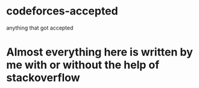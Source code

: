 # codeforces-accepted
anything that got accepted

# Almost everything here is written by me with or without the help of stackoverflow
